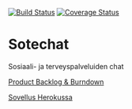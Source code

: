 [![Build Status](https://travis-ci.org/PauliNiva/Sotechat.svg?branch=master)](https://travis-ci.org/PauliNiva/Sotechat)
[![Coverage Status](https://coveralls.io/repos/github/PauliNiva/Sotechat/badge.svg?branch=master)](https://coveralls.io/github/PauliNiva/Sotechat?branch=master)
# Sotechat
Sosiaali- ja terveyspalveluiden chat

[Product Backlog & Burndown](https://docs.google.com/spreadsheets/d/1EZ8Fifzc0prou_ID6iEhDE1UBWLR6K3_YpwN-ACx0gE/edit?usp=sharing)

[Sovellus Herokussa](http://sotechat.herokuapp.com/)

